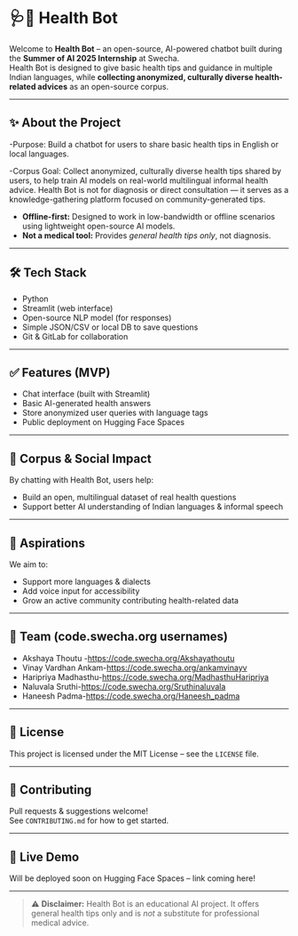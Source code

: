 # 🩺🤖 Health Bot

Welcome to **Health Bot** – an open-source, AI-powered chatbot built during the **Summer of AI 2025 Internship** at Swecha.  
Health Bot is designed to give basic health tips and guidance in multiple Indian languages, while **collecting anonymized, culturally diverse health-related advices** as an open-source corpus.

---

## ✨ About the Project
-Purpose: Build a chatbot for users to share basic health tips in English or local languages.

-Corpus Goal: Collect anonymized, culturally diverse health tips shared by users, to help train AI models on real-world multilingual informal health advice.
Health Bot is not for diagnosis or direct consultation — it serves as a knowledge-gathering platform focused on community-generated tips.

- **Offline-first:** Designed to work in low-bandwidth or offline scenarios using lightweight open-source AI models.
- **Not a medical tool:** Provides *general health tips only*, not diagnosis.

---

## 🛠 Tech Stack
- Python
- Streamlit (web interface)
- Open-source NLP model (for responses)
- Simple JSON/CSV or local DB to save questions
- Git & GitLab for collaboration

---

## ✅ Features (MVP)
- Chat interface (built with Streamlit)
- Basic AI-generated health answers
- Store anonymized user queries with language tags
- Public deployment on Hugging Face Spaces

---

## 🧩 Corpus & Social Impact
By chatting with Health Bot, users help:
- Build an open, multilingual dataset of real health questions
- Support better AI understanding of Indian languages & informal speech

---

## 🌟 Aspirations
We aim to:
- Support more languages & dialects
- Add voice input for accessibility
- Grow an active community contributing health-related data

---

## 👥 Team (code.swecha.org usernames)
- Akshaya Thoutu -https://code.swecha.org/Akshayathoutu
- Vinay Vardhan Ankam-https://code.swecha.org/ankamvinayv
- Haripriya Madhasthu-https://code.swecha.org/MadhasthuHaripriya
- Naluvala Sruthi-https://code.swecha.org/Sruthinaluvala
- Haneesh Padma-https://code.swecha.org/Haneesh_padma


---

## 📜 License
This project is licensed under the MIT License – see the `LICENSE` file.

---

## 🤝 Contributing
Pull requests & suggestions welcome!  
See `CONTRIBUTING.md` for how to get started.

---

## 🚀 Live Demo
Will be deployed soon on Hugging Face Spaces – link coming here!

---

> ⚠ **Disclaimer:** Health Bot is an educational AI project. It offers general health tips only and is *not* a substitute for professional medical advice.
